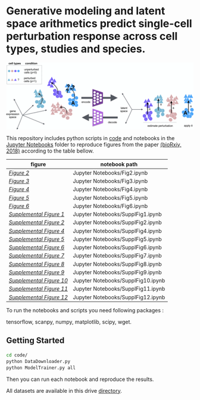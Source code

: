 # Generative modeling and latent space arithmetics predict single-cell perturbation response across cell types, studies and species.

<img align="center"  src="/sketch/sketch.png?raw=true">



This repository includes python scripts in [code](https://github.com/theislab/scGen/tree/master/code) and notebooks in the [Jupyter Notebooks](https://github.com/M0hammadL/scGen_reproducibility/tree/master/Jupyter%20Notebooks) folder to reproduce figures from the paper [(bioRxiv, 2018)](https://www.biorxiv.org/content/10.1101/478503v2) according to the table bellow.



figure       | notebook path     
---------------| ---------------
| [*Figure 2*](https://nbviewer.jupyter.org/github/M0hammadL/scGen_reproducibility/blob/master/Jupyter%20Notebooks/Fig2.ipynb)| Jupyter Notebooks/Fig2.ipynb| 
| [*Figure 3*](https://nbviewer.jupyter.org/github/M0hammadL/scGen_reproducibility/blob/master/Jupyter%20Notebooks/Fig3.ipynb)| Jupyter Notebooks/Fig3.ipynb| 
| [*Figure 4*](https://nbviewer.jupyter.org/github/M0hammadL/scGen_reproducibility/blob/master/Jupyter%20Notebooks/Fig4.ipynb)| Jupyter Notebooks/Fig4.ipynb| 
| [*Figure 5*](https://nbviewer.jupyter.org/github/M0hammadL/scGen_reproducibility/blob/master/Jupyter%20Notebooks/Fig5.ipynb)| Jupyter Notebooks/Fig5.ipynb| 
| [*Figure 6*](https://nbviewer.jupyter.org/github/M0hammadL/scGen_reproducibility/blob/master/Jupyter%20Notebooks/Fig6.ipynb)| Jupyter Notebooks/Fig6.ipynb| 
| [*Supplemental Figure 1*](https://nbviewer.jupyter.org/github/M0hammadL/scGen_reproducibility/blob/master/Jupyter%20Notebooks/SupplFig1.ipynb)| Jupyter Notebooks/SupplFig1.ipynb| 
| [*Supplemental Figure 2*](https://nbviewer.jupyter.org/github/M0hammadL/scGen_reproducibility/blob/master/Jupyter%20Notebooks/SupplFig2.ipynb)| Jupyter Notebooks/SupplFig2.ipynb| 
| [*Supplemental Figure 4*](https://nbviewer.jupyter.org/github/M0hammadL/scGen_reproducibility/blob/master/Jupyter%20Notebooks/SupplFig4.ipynb)| Jupyter Notebooks/SupplFig4.ipynb| 
| [*Supplemental Figure 5*](https://nbviewer.jupyter.org/github/M0hammadL/scGen_reproducibility/blob/master/Jupyter%20Notebooks/SupplFig5.ipynb)| Jupyter Notebooks/SupplFig5.ipynb| 
| [*Supplemental Figure 6*](https://nbviewer.jupyter.org/github/M0hammadL/scGen_reproducibility/blob/master/Jupyter%20Notebooks/SupplFig6.ipynb)| Jupyter Notebooks/SupplFig6.ipynb| 
| [*Supplemental Figure 7*](https://nbviewer.jupyter.org/github/M0hammadL/scGen_reproducibility/blob/master/Jupyter%20Notebooks/SupplFig7.ipynb)| Jupyter Notebooks/SupplFig7.ipynb| 
| [*Supplemental Figure 8*](https://nbviewer.jupyter.org/github/M0hammadL/scGen_reproducibility/blob/master/Jupyter%20Notebooks/SupplFig8.ipynb)| Jupyter Notebooks/SupplFig8.ipynb| 
| [*Supplemental Figure 9*](https://nbviewer.jupyter.org/github/M0hammadL/scGen_reproducibility/blob/master/Jupyter%20Notebooks/SupplFig9.ipynb)| Jupyter Notebooks/SupplFig9.ipynb| 
| [*Supplemental Figure 10*](https://nbviewer.jupyter.org/github/M0hammadL/scGen_reproducibility/blob/master/Jupyter%20Notebooks/SupplFig10.ipynb)| Jupyter Notebooks/SupplFig10.ipynb| 
| [*Supplemental Figure 11*](https://nbviewer.jupyter.org/github/M0hammadL/scGen_reproducibility/blob/master/Jupyter%20Notebooks/SupplFig11.ipynb)| Jupyter Notebooks/SupplFig11.ipynb| 
| [*Supplemental Figure 12*](https://nbviewer.jupyter.org/github/M0hammadL/scGen_reproducibility/blob/master/Jupyter%20Notebooks/SupplFig12.ipynb)| Jupyter Notebooks/SupplFig12.ipynb| 

To run the notebooks and scripts you need following packages :

tensorflow, scanpy, numpy, matplotlib, scipy, wget.


## Getting Started

```bash
cd code/
python DataDownloader.py
python ModelTrainer.py all
```

Then you can run each notebook and reproduce the results.

All datasets are available in this drive [directory](https://drive.google.com/drive/folders/1v3qySFECxtqWLRhRTSbfQDFqdUCAXql3).
